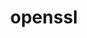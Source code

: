 ---
title: "openssl"
layout: cache
categories: [package, develop-2024-04-14]
meta: {"versions": ["3.2.1"], "compilers": ["gcc@=12.3.0", "oneapi@=2023.2.0"], "oss": ["amzn2"], "platforms": ["linux"], "targets": ["neoverse_n1", "neoverse_v1", "x86_64_v3", "x86_64_v4"], "stacks": ["aws-pcluster-neoverse_v1", "aws-pcluster-x86_64_v4", "root"], "num_specs": 4, "num_specs_by_stack": {"root": 4, "aws-pcluster-x86_64_v4": 2, "aws-pcluster-neoverse_v1": 2}}
spec_details: [{"hash": "4gfj2ksopx6pgevszl6biz7v2ij22nri", "compiler": "oneapi@=2023.2.0", "versions": ["3.2.1"], "os": "amzn2", "platform": "linux", "target": "x86_64_v4", "variants": ["build_system=generic", "certs=mozilla", "~docs", "+shared"], "stacks": ["root", "aws-pcluster-x86_64_v4"], "size": "-", "tarball": "https://binaries.spack.io/releases/develop-2024-04-14/build_cache/linux-amzn2-x86_64_v4/oneapi-2023.2.0/openssl-3.2.1/linux-amzn2-x86_64_v4-oneapi-2023.2.0-openssl-3.2.1-4gfj2ksopx6pgevszl6biz7v2ij22nri.spack"}, {"hash": "55622sasmuq4l2c4alvssxhv4g7lqitg", "compiler": "gcc@=12.3.0", "versions": ["3.2.1"], "os": "amzn2", "platform": "linux", "target": "neoverse_v1", "variants": ["build_system=generic", "certs=mozilla", "~docs", "+shared"], "stacks": ["root", "aws-pcluster-neoverse_v1"], "size": "-", "tarball": "https://binaries.spack.io/releases/develop-2024-04-14/build_cache/linux-amzn2-neoverse_v1/gcc-12.3.0/openssl-3.2.1/linux-amzn2-neoverse_v1-gcc-12.3.0-openssl-3.2.1-55622sasmuq4l2c4alvssxhv4g7lqitg.spack"}, {"hash": "lfbnqop5fdw37dfe5magucynqkhe5vav", "compiler": "oneapi@=2023.2.0", "versions": ["3.2.1"], "os": "amzn2", "platform": "linux", "target": "x86_64_v3", "variants": ["build_system=generic", "certs=mozilla", "~docs", "+shared"], "stacks": ["root", "aws-pcluster-x86_64_v4"], "size": "-", "tarball": "https://binaries.spack.io/releases/develop-2024-04-14/build_cache/linux-amzn2-x86_64_v3/oneapi-2023.2.0/openssl-3.2.1/linux-amzn2-x86_64_v3-oneapi-2023.2.0-openssl-3.2.1-lfbnqop5fdw37dfe5magucynqkhe5vav.spack"}, {"hash": "23lpejpjpume2rnx5dqs6iv4ran72q4p", "compiler": "gcc@=12.3.0", "versions": ["3.2.1"], "os": "amzn2", "platform": "linux", "target": "neoverse_n1", "variants": ["build_system=generic", "certs=mozilla", "~docs", "+shared"], "stacks": ["root", "aws-pcluster-neoverse_v1"], "size": "-", "tarball": "https://binaries.spack.io/releases/develop-2024-04-14/build_cache/linux-amzn2-neoverse_n1/gcc-12.3.0/openssl-3.2.1/linux-amzn2-neoverse_n1-gcc-12.3.0-openssl-3.2.1-23lpejpjpume2rnx5dqs6iv4ran72q4p.spack"}]
---